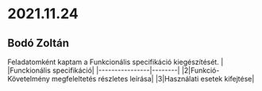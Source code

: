 # 2021.11.24
## Bodó Zoltán
Feladatomként kaptam a Funkcionális specifikáció kiegészítését.
| |Funckionális specifikáció|
|----------------|--------|
|2|Funkció-Követelmény megfeleltetés részletes leírása|
|3|Használati esetek kifejtése|